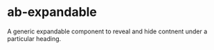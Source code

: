 # ab-expandable

A generic expandable component to reveal and hide contnent under a particular heading.
